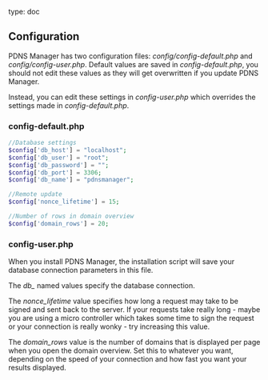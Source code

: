 type: doc

## Configuration

PDNS Manager has two configuration files: *config/config-default.php* and *config/config-user.php*.
Default values are saved in *config-default.php*, you should not edit these values as they will get
overwritten if you update PDNS Manager.

Instead, you can edit these settings in *config-user.php* which overrides the settings made in
*config-default.php*.

### config-default.php


```php
//Database settings
$config['db_host'] = "localhost";
$config['db_user'] = "root";
$config['db_password'] = "";
$config['db_port'] = 3306;
$config['db_name'] = "pdnsmanager";

//Remote update
$config['nonce_lifetime'] = 15;

//Number of rows in domain overview
$config['domain_rows'] = 20;
```

### config-user.php
When you install PDNS Manager, the installation script will save your database connection parameters
in this file.

The *db_* named values specify the database connection. 

The *nonce_lifetime* value specifies how long a request may take to be signed and sent back to the server. If your requests
take really long - maybe you are using a micro controller which takes some time to sign the request or your connection is 
really wonky - try increasing this value.

The *domain_rows* value is the number of domains that is displayed per page when you open the domain overview. Set this to
whatever you want, depending on the speed of your connection and how fast you want your results displayed.
